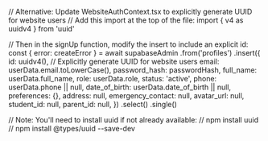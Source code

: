 // Alternative: Update WebsiteAuthContext.tsx to explicitly generate UUID for website users
// Add this import at the top of the file:
import { v4 as uuidv4 } from 'uuid'

// Then in the signUp function, modify the insert to include an explicit id:
const { error: createError } = await supabaseAdmin
  .from('profiles')
  .insert({
    id: uuidv4(), // Explicitly generate UUID for website users
    email: userData.email.toLowerCase(),
    password_hash: passwordHash,
    full_name: userData.full_name,
    role: userData.role,
    status: 'active',
    phone: userData.phone || null,
    date_of_birth: userData.date_of_birth || null,
    preferences: {},
    address: null,
    emergency_contact: null,
    avatar_url: null,
    student_id: null,
    parent_id: null,
  })
  .select()
  .single()

// Note: You'll need to install uuid if not already available:
// npm install uuid
// npm install @types/uuid --save-dev